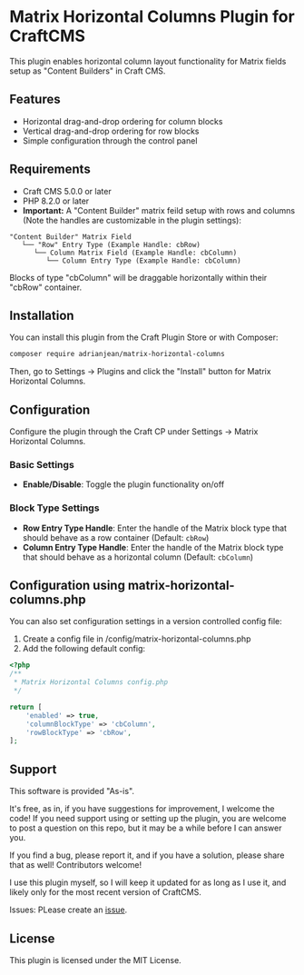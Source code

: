 # Matrix Horizontal Columns Plugin for CraftCMS

This plugin enables horizontal column layout functionality for Matrix fields setup as "Content Builders" in Craft CMS.

## Features

- Horizontal drag-and-drop ordering for column blocks
- Vertical drag-and-drop ordering for row blocks
- Simple configuration through the control panel

## Requirements

- Craft CMS 5.0.0 or later
- PHP 8.2.0 or later
- **Important:** A "Content Builder" matrix feild setup with rows and columns (Note the handles are customizable in the plugin settings):

```
"Content Builder" Matrix Field
   └── "Row" Entry Type (Example Handle: cbRow)
      └── Column Matrix Field (Example Handle: cbColumn)
         └── Column Entry Type (Example Handle: cbColumn)
```
Blocks of type "cbColumn" will be draggable horizontally within their "cbRow" container.


## Installation

You can install this plugin from the Craft Plugin Store or with Composer:

```bash
composer require adrianjean/matrix-horizontal-columns
```

Then, go to Settings → Plugins and click the "Install" button for Matrix Horizontal Columns.

## Configuration

Configure the plugin through the Craft CP under Settings → Matrix Horizontal Columns.

### Basic Settings
- **Enable/Disable**: Toggle the plugin functionality on/off

### Block Type Settings
- **Row Entry Type Handle**: Enter the handle of the Matrix block type that should behave as a row container (Default: `cbRow`)
- **Column Entry Type Handle**: Enter the handle of the Matrix block type that should behave as a horizontal column (Default: `cbColumn`)

## Configuration using matrix-horizontal-columns.php

You can also set configuration settings in a version controlled config file:

1. Create a config file in /config/matrix-horizontal-columns.php
2. Add the following default config:

```php
<?php
/**
 * Matrix Horizontal Columns config.php
 */

return [
    'enabled' => true,
    'columnBlockType' => 'cbColumn',
    'rowBlockType' => 'cbRow',
];
```

## Support

This software is provided "As-is". 

It's free, as in, if you have suggestions for improvement, I welcome the code! If you need support using or setting up the plugin, you are welcome to post a question on this repo, but it may be a while before I can answer you.

If you find a bug, please report it, and if you have a solution, please share that as well! Contributors welcome!

I use this plugin myself, so I will keep it updated for as long as I use it, and likely only for the most recent version of CraftCMS.

Issues: PLease create an [issue](https://github.com/adrianjean/matrix-horizontal-columns/issues).

## License

This plugin is licensed under the MIT License. 